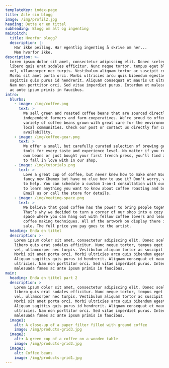 ```yaml
---
templateKey: index-page
title: Asle sin blogg
image: /img/profil2.jpg
heading: Dette er en tittel
subheading: Blogg om alt og ingenting
mainpitch:
  title: Hvorfor blogg?
  description: |-
    Har ikke peiling. Har egentlig ingenting å skrive om her...
    Men hvorfor ikke.
description: >-
  Lorem ipsum dolor sit amet, consectetur adipiscing elit. Donec scelerisque
  libero quis erat sodales efficitur. Nunc neque tortor, tempus eget blandit
  vel, ullamcorper nec turpis. Vestibulum aliquam tortor ac suscipit congue.
  Morbi sit amet porta orci. Morbi ultricies arcu quis bibendum egestas. Aliquam
  sagittis quis purus id hendrerit. Aliquam consequat et mauris ut ultricies.
  Nam non porttitor orci. Sed vitae imperdiet purus. Interdum et malesuada fames
  ac ante ipsum primis in faucibus.
intro:
  blurbs:
    - image: /img/coffee.png
      text: >
        We sell green and roasted coffee beans that are sourced directly from
        independent farmers and farm cooperatives. We’re proud to offer a
        variety of coffee beans grown with great care for the environment and
        local communities. Check our post or contact us directly for current
        availability.
    - image: /img/coffee-gear.png
      text: >
        We offer a small, but carefully curated selection of brewing gear and
        tools for every taste and experience level. No matter if you roast your
        own beans or just bought your first french press, you’ll find a gadget
        to fall in love with in our shop.
    - image: /img/tutorials.png
      text: >
        Love a great cup of coffee, but never knew how to make one? Bought a
        fancy new Chemex but have no clue how to use it? Don't worry, we’re here
        to help. You can schedule a custom 1-on-1 consultation with our baristas
        to learn anything you want to know about coffee roasting and brewing.
        Email us or call the store for details.
    - image: /img/meeting-space.png
      text: >
        We believe that good coffee has the power to bring people together.
        That’s why we decided to turn a corner of our shop into a cozy meeting
        space where you can hang out with fellow coffee lovers and learn about
        coffee making techniques. All of the artwork on display there is for
        sale. The full price you pay goes to the artist.
  heading: Enda en tittel
  description: >-
    Lorem ipsum dolor sit amet, consectetur adipiscing elit. Donec scelerisque
    libero quis erat sodales efficitur. Nunc neque tortor, tempus eget blandit
    vel, ullamcorper nec turpis. Vestibulum aliquam tortor ac suscipit congue.
    Morbi sit amet porta orci. Morbi ultricies arcu quis bibendum egestas.
    Aliquam sagittis quis purus id hendrerit. Aliquam consequat et mauris ut
    ultricies. Nam non porttitor orci. Sed vitae imperdiet purus. Interdum et
    malesuada fames ac ante ipsum primis in faucibus.
main:
  heading: Enda en tittel part 2
  description: >
    Lorem ipsum dolor sit amet, consectetur adipiscing elit. Donec scelerisque
    libero quis erat sodales efficitur. Nunc neque tortor, tempus eget blandit
    vel, ullamcorper nec turpis. Vestibulum aliquam tortor ac suscipit congue.
    Morbi sit amet porta orci. Morbi ultricies arcu quis bibendum egestas.
    Aliquam sagittis quis purus id hendrerit. Aliquam consequat et mauris ut
    ultricies. Nam non porttitor orci. Sed vitae imperdiet purus. Interdum et
    malesuada fames ac ante ipsum primis in faucibus.
  image1:
    alt: A close-up of a paper filter filled with ground coffee
    image: /img/products-grid3.jpg
  image2:
    alt: A green cup of a coffee on a wooden table
    image: /img/products-grid2.jpg
  image3:
    alt: Coffee beans
    image: /img/products-grid1.jpg
---
```


